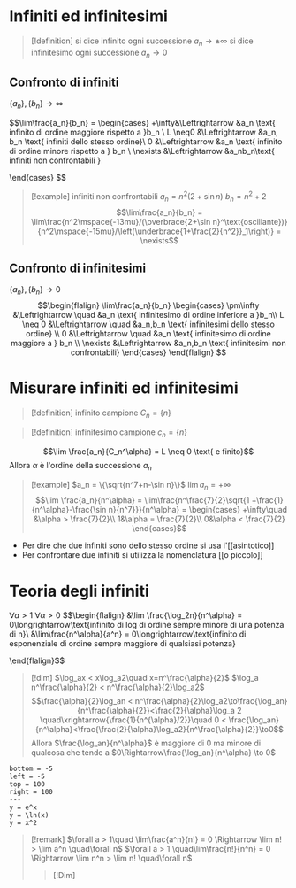 # Infiniti ed infinitesimi
>[!definition]
>si dice infinito ogni successione $a_n \to \pm \infty$
>si dice infinitesimo ogni successione $a_n\to 0$

## Confronto di infiniti
$\{a_n\},\{b_n\} \to \infty$

$$\lim\frac{a_n}{b_n} = \begin{cases}
+\infty&\Leftrightarrow &a_n \text{ infinito di ordine maggiore rispetto a }b_n \\
L \neq0 &\Leftrightarrow &a_n, b_n \text{ infiniti dello stesso ordine}\\
0 &\Leftrightarrow &a_n \text{ infinito di ordine minore rispetto a } b_n \\
\nexists &\Leftrightarrow &a_nb_n\text{ infiniti non confrontabili }

\end{cases} $$
>[!example] infiniti non confrontabili
>$a_n = n^2(2+\sin n)$
>$b_n = n^2+2$
>$$\lim\frac{a_n}{b_n} = \lim\frac{n^2\mspace{-13mu}/(\overbrace{2+\sin n}^\text{oscillante})}{n^2\mspace{-15mu}/\left(\underbrace{1+\frac{2}{n^2}}_1\right)} = \nexists$$

## Confronto di infinitesimi
$\{a_n\},\{b_n\}\to0$
$$\begin{flalign}
\lim\frac{a_n}{b_n}
\begin{cases}
\pm\infty &\Leftrightarrow \quad &a_n \text{ infinitesimo di ordine inferiore a }b_n\\
L \neq 0 &\Leftrightarrow \quad &a_n,b_n \text{ infinitesimi dello stesso ordine} \\
0 &\Leftrightarrow \quad &a_n \text{ infinitesimo di ordine maggiore a } b_n \\
\nexists &\Leftrightarrow &a_n,b_n \text{ infinitesimi non confrontabili}
\end{cases}
\end{flalign}
$$

# Misurare infiniti ed infinitesimi
> [!definition] infinito campione
> $C_n = \{n\}$

>[!definition] infinitesimo campione
>$c_n =\{n\}$

$$\lim \frac{a_n}{C_n^\alpha} = L \neq 0 \text{ e finito}$$
Allora $\alpha$ è l'ordine della successione $a_n$
>[!example]
>$a_n = \{\sqrt{n^7+n-\sin n}\}$
>$\lim a_n= +\infty$
>$$\lim \frac{a_n}{n^\alpha} = \lim\frac{n^\frac{7}{2}\sqrt{1 +\frac{1}{n^\alpha}-\frac{\sin n}{n^7}}}{n^\alpha} =
>\begin{cases}
>+\infty\quad &\alpha > \frac{7}{2}\\
>1&\alpha = \frac{7}{2}\\
>0&\alpha < \frac{7}{2}
>\end{cases}$$ 


- Per dire che due infiniti sono dello stesso ordine si usa l'[[asintotico]]
- Per confrontare due infiniti si utilizza la nomenclatura [[o piccolo]]

# Teoria degli infiniti

$\forall a > 1$
$\forall \alpha > 0$
$$\begin{flalign}
&\lim \frac{\log_2n}{n^\alpha} = 0\longrightarrow\text{infinito di log di ordine sempre minore di una potenza di n}\\
&\lim\frac{n^\alpha}{a^n} = 0\longrightarrow\text{infinito di esponenziale di ordine sempre maggiore di qualsiasi potenza}

\end{flalign}$$

>[!dim]
>$\log_ax < x\log_a2\quad x=n^\frac{\alpha}{2}$
>$\log_a n^\frac{\alpha}{2} < n^\frac{\alpha}{2}\log_a2$
>$$\frac{\alpha}{2}\log_an < n^\frac{\alpha}{2}\log_a2\to\frac{\log_an}{n^\frac{\alpha}{2}}<\frac{2}{\alpha}\log_a 2 \quad\xrightarrow{\frac{1}{n^{\alpha}/2}}\quad 0 < \frac{\log_an}{n^\alpha}<\frac{\frac{2}{\alpha}\log_a2}{n^\frac{\alpha}{2}}\to0$$
>Allora $\frac{\log_an}{n^\alpha}$ è maggiore di $0$ ma minore di qualcosa che tende a $0\Rightarrow\frac{\log_an}{n^\alpha} \to 0$

```desmos-graph
bottom = -5
left = -5
top = 100
right = 100
---
y = e^x
y = \ln(x)
y = x^2
```

>[!remark]
>$\forall a > 1\quad \lim\frac{a^n}{n!} = 0 \Rightarrow \lim n! > \lim a^n \quad\forall n$
>$\forall a > 1 \quad\lim\frac{n!}{n^n} = 0 \Rightarrow \lim n^n > \lim n! \quad\forall n$
>
>>[!Dim]


